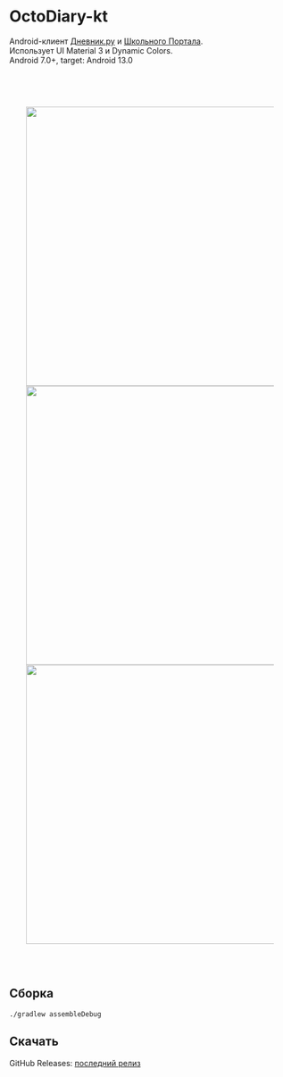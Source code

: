 # OctoDiary-kt

Android-клиент [Дневник.ру](https://dnevnik.ru/)
и [Школьного Портала](https://school.mosreg.ru/about/project).  
Использует UI Material 3 и Dynamic Colors.  
Android 7.0+, target: Android 13.0

&nbsp;

<div align=center style="padding: 30px">
<img src=https://user-images.githubusercontent.com/66333241/202867560-e446484e-9dff-4a2c-86a7-f97bfd34328d.jpg height=500px>
<img src=https://user-images.githubusercontent.com/66333241/202867561-493fc89f-c32d-4acd-b5e4-2bf74f4e4031.jpg height=500px>
<img src=https://user-images.githubusercontent.com/66333241/202867559-10ecceef-8329-4b43-a849-c077f3f8b364.jpg height=500px>
</div>
&nbsp; 

## Сборка

```./gradlew assembleDebug```

## Скачать

GitHub Releases: [последний релиз](https://github.com/octodiary/octodiary-kt/releases/latest)
